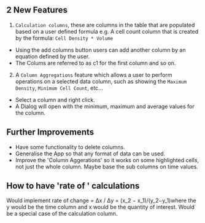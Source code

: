 

## 2 New Features


1. `Calculation columns`, these are columns in the table that are populated based on a user defined formula e.g. A cell count column that is created by the formula: `Cell Density * Volume` 
  - Using the add columns button users can add another column by an equation defined by the user.
  - The Colums are referred to as c1 for the first column and so on.
   
2.  A `Column Aggregations` feature which allows a user to perform operations on a selected data column, such as showing the `Maximum Density`, `Minimum Cell Count`, etc...
  - Select a column and right click. 
  - A Dialog will open with the minimum, maximum and average values for the column.

## Further Improvements
  - Have some functionality to delete columns.
  - Generalise the App so that any format of data can be used.
  - Improve the 'Column Aggerations' so it works on some highlighted cells, not just the whole column. Maybe base the sub columns on time values.

## How to have 'rate of ' calculations
Would implement rate of change = Δx / Δy = (x_2 − x_1)/(y_2−y_1)
​where the y would be the time column and x would be the quantity of interest. Would be a special case of the calculation column.
 
​







